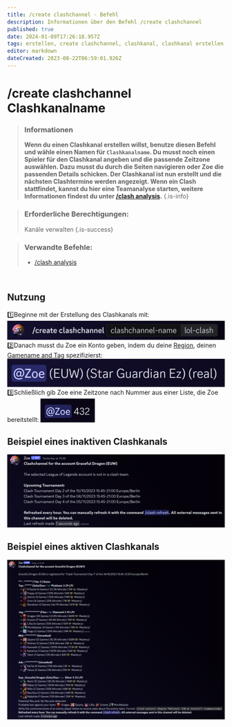 ```yaml
---
title: /create clashchannel - Befehl
description: Informationen über den Befehl /create clashchannel
published: true
date: 2024-01-09T17:26:18.957Z
tags: erstellen, create clashchannel, clashkanal, clashkanal erstellen
editor: markdown
dateCreated: 2023-08-22T06:59:01.926Z
---
```


# /create clashchannel Clashkanalname

>### Informationen
>**Wenn du einen Clashkanal erstellen willst, benutze diesen Befehl und wähle einen Namen für `Clashkanalname`. Du musst noch einen Spieler für den Clashkanal angeben und die passende Zeitzone auswählen. Dazu musst du durch die Seiten navigieren oder Zoe die passenden Details schicken. Der Clashkanal ist nun erstellt und die nächsten Clashtermine werden angezeigt. Wenn ein Clash stattfindet, kannst du hier eine Teamanalyse starten, weitere Informationen findest du unter [/clash analysis](/de/commands/clash/analysis).**
>{.is-info}

>### Erforderliche Berechtigungen: 
>Kanäle verwalten
>{.is-success}

>### Verwandte Befehle:
>-   [/clash analysis](/de/commands/clash/analysis/)

<br>

## Nutzung
:one:Beginne mit der Erstellung des Clashkanals mit:
![](/en_/en_create_clashchannel_riotid_1.png) <br>
:two:Danach musst du Zoe ein Konto geben, indem du deine [Region](/de/terms/region), deinen [Gamename and Tag](/de/terms/riotid) spezifizierst:
![](/en_/en_create_clashchannel_riotid_2.png) <br>
:three:Schließlich gib Zoe eine Zeitzone nach Nummer aus einer Liste, die Zoe bereitstellt:
<img src="/en_/en_create_clashchannel_time.png" width="25%"> <br>

## Beispiel eines inaktiven Clashkanals

![](/en_/en_clashchannel_inactive.png)

## Beispiel eines aktiven Clashkanals

![](/en_/en_clashchannel_active.png)
